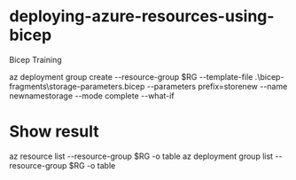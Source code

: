 # deploying-azure-resources-using-bicep

Bicep Training

az deployment group create --resource-group $RG --template-file .\bicep-fragments\storage-parameters.bicep --parameters prefix=storenew --name newnamestorage --mode complete --what-if

# Show result

az resource list --resource-group $RG -o table
az deployment group list --resource-group $RG -o table
